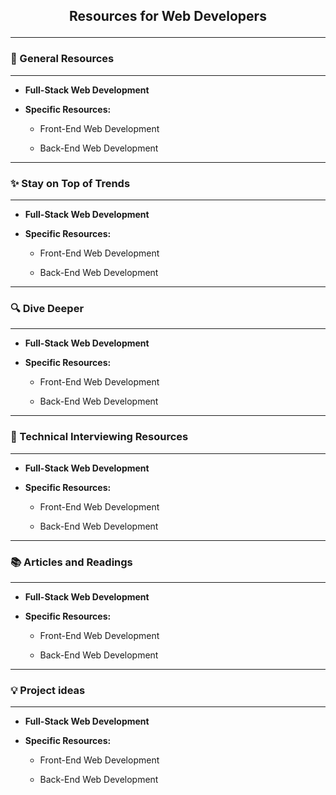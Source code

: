 ## <p style="text-align: center;"> Resources for Web Developers</p>

---

### 🔧 General Resources

----
- **Full-Stack Web Development**

- **Specific Resources:**

   - Front-End Web Development

   - Back-End Web Development

----

### ✨ Stay on Top of Trends

----

- **Full-Stack Web Development**

- **Specific Resources:**

   - Front-End Web Development

   - Back-End Web Development


---

### 🔍  Dive Deeper

----

- **Full-Stack Web Development**

- **Specific Resources:**

   - Front-End Web Development

   - Back-End Web Development


---

### 💬 Technical Interviewing Resources

----

- **Full-Stack Web Development**

- **Specific Resources:**

   - Front-End Web Development

   - Back-End Web Development

---

### 📚 Articles and Readings

----

- **Full-Stack Web Development**

- **Specific Resources:**

   - Front-End Web Development

   - Back-End Web Development

---

### 💡 Project ideas

----

- **Full-Stack Web Development**

- **Specific Resources:**

   - Front-End Web Development

   - Back-End Web Development
